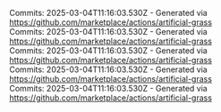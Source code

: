 Commits: 2025-03-04T11:16:03.530Z - Generated via https://github.com/marketplace/actions/artificial-grass
<br>
Commits: 2025-03-04T11:16:03.530Z - Generated via https://github.com/marketplace/actions/artificial-grass
<br>
Commits: 2025-03-04T11:16:03.530Z - Generated via https://github.com/marketplace/actions/artificial-grass
<br>
Commits: 2025-03-04T11:16:03.530Z - Generated via https://github.com/marketplace/actions/artificial-grass
<br>
Commits: 2025-03-04T11:16:03.530Z - Generated via https://github.com/marketplace/actions/artificial-grass
<br>
